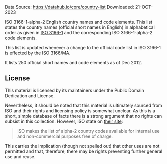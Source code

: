 Data Source: https://datahub.io/core/country-list
Downloaded: 21-OCT-2023

ISO 3166-1-alpha-2 English country names and code elements. This list states
the country names (official short names in English) in alphabetical order as
given in [ISO 3166-1][] and the corresponding ISO 3166-1-alpha-2 code elements.

[ISO 3166-1]: http://www.iso.org/iso/home/standards/country_codes.htm

This list is updated whenever a change to the official code list in ISO 3166-1
is effected by the ISO 3166/MA.

It lists 250 official short names and code elements as of Dec 2012.

## License

This material is licensed by its maintainers under the Public Domain Dedication
and License.

Nevertheless, it should be noted that this material is ultimately sourced from
ISO and their rights and licensing policy is somewhat unclear. As this is a
short, simple database of facts there is a strong argument that no rights can
subsist in this collection. However, ISO state on [their
site](http://www.iso.org/iso/home/standards/country_codes.htm): 

> ISO makes the list of alpha-2 country codes available for internal use and
> non-commercial purposes free of charge. 

This carries the implication (though not spelled out) that other uses are not
permitted and that, therefore, there may be rights preventing further general
use and reuse.

